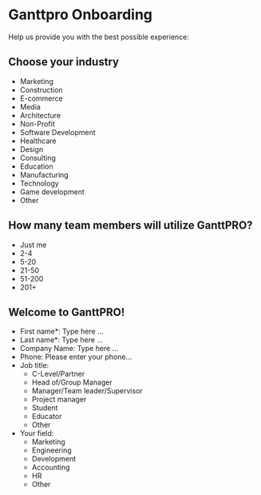 # Ganttpro Onboarding

Help us provide you with the best possible experience:

## Choose your industry

- Marketing
- Construction
- E-commerce
- Media
- Architecture
- Non-Profit
- Software Development
- Healthcare
- Design
- Consulting
- Education
- Manufacturing
- Technology
- Game development
- Other

## How many team members will utilize GanttPRO?

- Just me
- 2-4
- 5-20
- 21-50
- 51-200
- 201+

## Welcome to GanttPRO!

- First name*: Type here ...
- Last name*: Type here ...
- Company Name: Type here ...
- Phone: Please enter your phone...
- Job title:
  - C-Level/Partner
  - Head of/Group Manager
  - Manager/Team leader/Supervisor
  - Project manager
  - Student
  - Educator
  - Other
- Your field:
  - Marketing
  - Engineering
  - Development
  - Accounting
  - HR
  - Other
